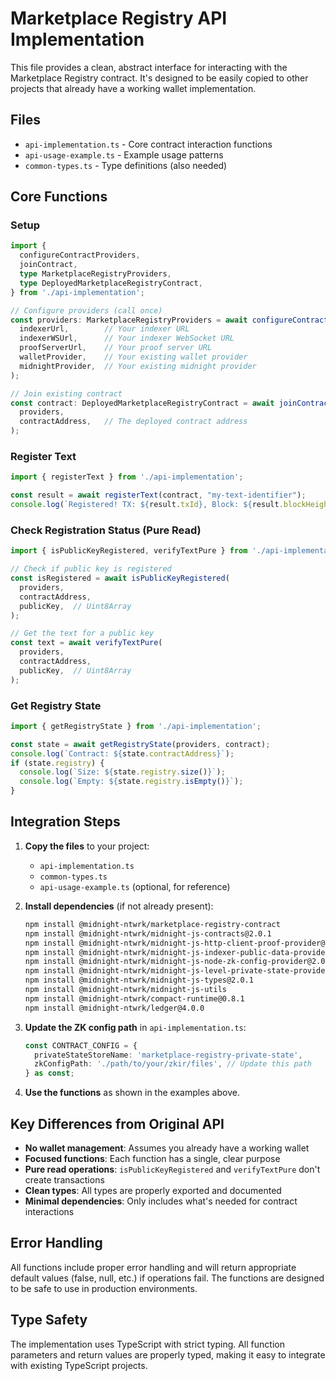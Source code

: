 # Marketplace Registry API Implementation

This file provides a clean, abstract interface for interacting with the Marketplace Registry contract. It's designed to be easily copied to other projects that already have a working wallet implementation.

## Files

- `api-implementation.ts` - Core contract interaction functions
- `api-usage-example.ts` - Example usage patterns
- `common-types.ts` - Type definitions (also needed)

## Core Functions

### Setup

```typescript
import {
  configureContractProviders,
  joinContract,
  type MarketplaceRegistryProviders,
  type DeployedMarketplaceRegistryContract,
} from './api-implementation';

// Configure providers (call once)
const providers: MarketplaceRegistryProviders = await configureContractProviders(
  indexerUrl,        // Your indexer URL
  indexerWSUrl,      // Your indexer WebSocket URL
  proofServerUrl,    // Your proof server URL
  walletProvider,    // Your existing wallet provider
  midnightProvider,  // Your existing midnight provider
);

// Join existing contract
const contract: DeployedMarketplaceRegistryContract = await joinContract(
  providers,
  contractAddress,   // The deployed contract address
);
```

### Register Text

```typescript
import { registerText } from './api-implementation';

const result = await registerText(contract, "my-text-identifier");
console.log(`Registered! TX: ${result.txId}, Block: ${result.blockHeight}`);
```

### Check Registration Status (Pure Read)

```typescript
import { isPublicKeyRegistered, verifyTextPure } from './api-implementation';

// Check if public key is registered
const isRegistered = await isPublicKeyRegistered(
  providers,
  contractAddress,
  publicKey,  // Uint8Array
);

// Get the text for a public key
const text = await verifyTextPure(
  providers,
  contractAddress,
  publicKey,  // Uint8Array
);
```

### Get Registry State

```typescript
import { getRegistryState } from './api-implementation';

const state = await getRegistryState(providers, contract);
console.log(`Contract: ${state.contractAddress}`);
if (state.registry) {
  console.log(`Size: ${state.registry.size()}`);
  console.log(`Empty: ${state.registry.isEmpty()}`);
}
```

## Integration Steps

1. **Copy the files** to your project:
   - `api-implementation.ts`
   - `common-types.ts`
   - `api-usage-example.ts` (optional, for reference)

2. **Install dependencies** (if not already present):
   ```bash
   npm install @midnight-ntwrk/marketplace-registry-contract
   npm install @midnight-ntwrk/midnight-js-contracts@2.0.1
   npm install @midnight-ntwrk/midnight-js-http-client-proof-provider@2.0.1
   npm install @midnight-ntwrk/midnight-js-indexer-public-data-provider@2.0.1
   npm install @midnight-ntwrk/midnight-js-node-zk-config-provider@2.0.1
   npm install @midnight-ntwrk/midnight-js-level-private-state-provider@2.0.1
   npm install @midnight-ntwrk/midnight-js-types@2.0.1
   npm install @midnight-ntwrk/midnight-js-utils
   npm install @midnight-ntwrk/compact-runtime@0.8.1
   npm install @midnight-ntwrk/ledger@4.0.0
   ```

3. **Update the ZK config path** in `api-implementation.ts`:
   ```typescript
   const CONTRACT_CONFIG = {
     privateStateStoreName: 'marketplace-registry-private-state',
     zkConfigPath: './path/to/your/zkir/files', // Update this path
   } as const;
   ```

4. **Use the functions** as shown in the examples above.

## Key Differences from Original API

- **No wallet management**: Assumes you already have a working wallet
- **Focused functions**: Each function has a single, clear purpose
- **Pure read operations**: `isPublicKeyRegistered` and `verifyTextPure` don't create transactions
- **Clean types**: All types are properly exported and documented
- **Minimal dependencies**: Only includes what's needed for contract interactions

## Error Handling

All functions include proper error handling and will return appropriate default values (false, null, etc.) if operations fail. The functions are designed to be safe to use in production environments.

## Type Safety

The implementation uses TypeScript with strict typing. All function parameters and return values are properly typed, making it easy to integrate with existing TypeScript projects. 